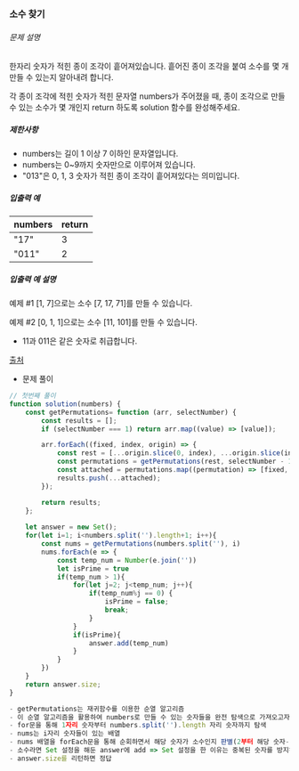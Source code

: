 ### 소수 찾기

###### 문제 설명

한자리 숫자가 적힌 종이 조각이 흩어져있습니다. 흩어진 종이 조각을 붙여 소수를 몇 개 만들 수 있는지 알아내려 합니다.

각 종이 조각에 적힌 숫자가 적힌 문자열 numbers가 주어졌을 때, 종이 조각으로 만들 수 있는 소수가 몇 개인지 return 하도록 solution 함수를 완성해주세요.

##### 제한사항

- numbers는 길이 1 이상 7 이하인 문자열입니다.
- numbers는 0~9까지 숫자만으로 이루어져 있습니다.
- "013"은 0, 1, 3 숫자가 적힌 종이 조각이 흩어져있다는 의미입니다.

##### 입출력 예

| numbers | return |
| ------- | ------ |
| "17"    | 3      |
| "011"   | 2      |

##### 입출력 예 설명

예제 #1
[1, 7]으로는 소수 [7, 17, 71]를 만들 수 있습니다.

예제 #2
[0, 1, 1]으로는 소수 [11, 101]를 만들 수 있습니다.

- 11과 011은 같은 숫자로 취급합니다.

[출처](http://2009.nwerc.eu/results/nwerc09.pdf)



- 문제 풀이

```javascript
// 첫번째 풀이
function solution(numbers) {
    const getPermutations= function (arr, selectNumber) {
        const results = [];
        if (selectNumber === 1) return arr.map((value) => [value]);

        arr.forEach((fixed, index, origin) => {
            const rest = [...origin.slice(0, index), ...origin.slice(index+1)]
            const permutations = getPermutations(rest, selectNumber - 1);
            const attached = permutations.map((permutation) => [fixed, ...permutation]); 
            results.push(...attached);
        });

        return results;
    };
    
    let answer = new Set();
    for(let i=1; i<numbers.split('').length+1; i++){
        const nums = getPermutations(numbers.split(''), i)
        nums.forEach(e => {
            const temp_num = Number(e.join(''))
            let isPrime = true
            if(temp_num > 1){
                for(let j=2; j<temp_num; j++){
                    if(temp_num%j == 0) {
                        isPrime = false;
                        break;
                    }
                }
                if(isPrime){
                    answer.add(temp_num)
                }
            }
        })
    }
    return answer.size;
}

- getPermutations는 재귀함수를 이용한 순열 알고리즘
- 이 순열 알고리즘을 활용하여 numbers로 만들 수 있는 숫자들을 완전 탐색으로 가져오고자 함
- for문을 통해 1자리 숫자부터 numbers.split('').length 자리 숫자까지 탐색
- nums는 i자리 숫자들이 있는 배열
- nums 배열을 forEach문을 통해 순회하면서 해당 숫자가 소수인지 판별(2부터 해당 숫자-1 까지 나눠지는 수가 있다면 isPrime=false)
- 소수라면 Set 설정을 해둔 answer에 add => Set 설정을 한 이유는 중복된 숫자를 방지하기 위함
- answer.size를 리턴하면 정답
```
